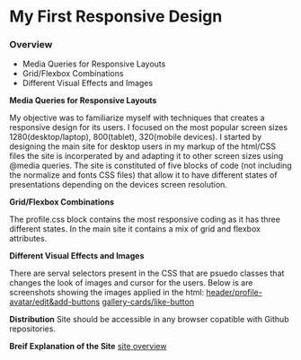 # My First Responsive Design

### Overview

- Media Queries for Responsive Layouts
- Grid/Flexbox Combinations
- Different Visual Effects and Images

**Media Queries for Responsive Layouts**

My objective was to familiarize myself with techniques that creates a responsive design for its users. I focused on the most popular screen sizes 1280(desktop/laptop), 800(tablet), 320(mobile devices). I started by designing the main site for desktop users in my markup of the html/CSS files the site is incorperated by and adapting it to other screen sizes using @media queries. The site is constituted of five blocks of code (not including the normalize and fonts CSS files) that allow it to have different states of presentations depending on the devices screen resolution.

**Grid/Flexbox Combinations**

The profile.css block contains the most responsive coding as it has three different states. In the main site it contains a mix of grid and flexbox attributes.

**Different Visual Effects and Images**

There are serval selectors present in the CSS that are psuedo classes that changes the look of images and cursor for the users.
Below is are screenshots showing the images applied in the html:
[header/profile-avatar/edit&add-buttons](./images/image-2.png)
[gallery-cards/like-button](./images/image-3.png)

**Distribution**
Site should be accessible in any browser copatible with Github repositories.

**Breif Explanation of the Site**
[site overview](https://drive.google.com/file/d/16SDaEzQj4qRU_RAxTkzRrcJqfVRpOI-4/view?usp=drive_link)